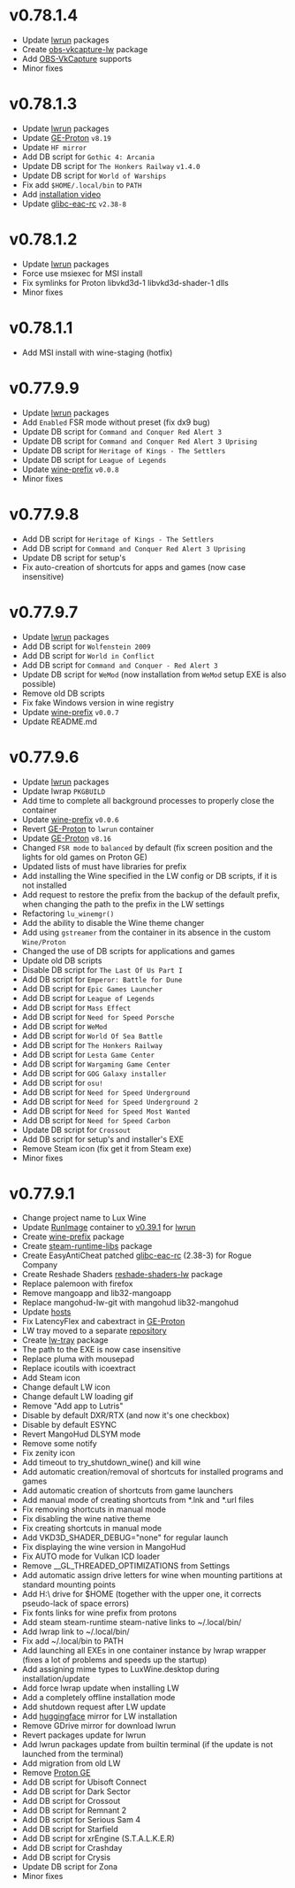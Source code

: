 # v0.78.1.4

* Update [lwrun](https://huggingface.co/lux-wine/lwrun/tree/main/releases/v0.39.1) packages
* Create [obs-vkcapture-lw](https://github.com/VHSgunzo/obs-vkcapture-lw) package
* Add [OBS-VkCapture](https://github.com/nowrep/obs-vkcapture) supports
* Minor fixes

# v0.78.1.3

* Update [lwrun](https://huggingface.co/lux-wine/lwrun/tree/main/releases/v0.39.1) packages
* Update [GE-Proton](https://github.com/VHSgunzo/ge-proton-lw/releases/tag/v8.19) `v8.19`
* Update `HF mirror`
* Add DB script for `Gothic 4: Arcania`
* Update DB script for `The Honkers Railway` `v1.4.0`
* Update DB script for `World of Warships`
* Fix add `$HOME/.local/bin` to `PATH`
* Add [installation video](https://www.youtube.com/watch?v=a0vrAgY2uZk)
* Update [glibc-eac-rc](https://github.com/VHSgunzo/glibc-eac-rc/releases/tag/v2.38-8) `v2.38-8`

# v0.78.1.2

* Update [lwrun](https://huggingface.co/lux-wine/lwrun/tree/main/releases/v0.39.1) packages
* Force use msiexec for MSI install
* Fix symlinks for Proton libvkd3d-1 libvkd3d-shader-1 dlls
* Minor fixes

# v0.78.1.1

* Add MSI install with wine-staging (hotfix)

# v0.77.9.9

* Update [lwrun](https://huggingface.co/lux-wine/lwrun/tree/main/releases/v0.39.1) packages
* Add `Enabled` FSR mode without preset (fix dx9 bug)
* Update DB script for `Command and Conquer Red Alert 3`
* Update DB script for `Command and Conquer Red Alert 3 Uprising`
* Update DB script for `Heritage of Kings - The Settlers`
* Update DB script for `League of Legends`
* Update [wine-prefix](https://github.com/VHSgunzo/wine-prefix/releases/tag/v0.0.8) `v0.0.8`
* Minor fixes

# v0.77.9.8

* Add DB script for `Heritage of Kings - The Settlers`
* Add DB script for `Command and Conquer Red Alert 3 Uprising`
* Update DB script for setup's
* Fix auto-creation of shortcuts for apps and games (now case insensitive)

# v0.77.9.7

* Update [lwrun](https://huggingface.co/lux-wine/lwrun/tree/main/releases/v0.39.1) packages
* Add DB script for `Wolfenstein 2009`
* Add DB script for `World in Conflict`
* Add DB script for `Command and Conquer - Red Alert 3`
* Update DB script for `WeMod` (now installation from `WeMod` setup EXE is also possible)
* Remove old DB scripts
* Fix fake Windows version in wine registry
* Update [wine-prefix](https://github.com/VHSgunzo/wine-prefix/releases/tag/v0.0.7) `v0.0.7`
* Update README.md

# v0.77.9.6

* Update [lwrun](https://github.com/VHSgunzo/lwrun) packages
* Update lwrap `PKGBUILD`
* Add time to complete all background processes to properly close the container
* Update [wine-prefix](https://github.com/VHSgunzo/wine-prefix/releases/tag/v0.0.6) `v0.0.6`
* Revert [GE-Proton](https://github.com/VHSgunzo/ge-proton-lw) to `lwrun` container
* Update [GE-Proton](https://github.com/VHSgunzo/ge-proton-lw/releases/tag/v8.16) `v8.16`
* Changed `FSR mode` to `balanced` by default (fix screen position and the lights for old games on Proton GE)
* Updated lists of must have libraries for prefix
* Add installing the Wine specified in the LW config or DB scripts, if it is not installed
* Add request to restore the prefix from the backup of the default prefix, when changing the path to the prefix in the LW settings
* Refactoring `lu_winemgr()`
* Add the ability to disable the Wine theme changer
* Add using `gstreamer` from the container in its absence in the custom `Wine/Proton`
* Changed the use of DB scripts for applications and games
* Update old DB scripts
* Disable DB script for `The Last Of Us Part I`
* Add DB script for `Emperor: Battle for Dune`
* Add DB script for `Epic Games Launcher`
* Add DB script for `League of Legends`
* Add DB script for `Mass Effect`
* Add DB script for `Need for Speed Porsche`
* Add DB script for `WeMod`
* Add DB script for `World Of Sea Battle`
* Add DB script for `The Honkers Railway`
* Add DB script for `Lesta Game Center`
* Add DB script for `Wargaming Game Center`
* Add DB script for `GOG Galaxy installer`
* Add DB script for `osu!`
* Add DB script for `Need for Speed Underground`
* Add DB script for `Need for Speed Underground 2`
* Add DB script for `Need for Speed Most Wanted`
* Add DB script for `Need for Speed Carbon`
* Update DB script for `Crossout`
* Add DB script for setup's and installer's EXE
* Remove Steam icon (fix get it from Steam exe)
* Minor fixes

# v0.77.9.1

* Change project name to Lux Wine
* Update [RunImage](https://github.com/VHSgunzo/runimage) container to [v0.39.1](https://github.com/VHSgunzo/runimage/releases/tag/v0.39.1) for [lwrun](https://github.com/VHSgunzo/lwrun)
* Create [wine-prefix](https://github.com/VHSgunzo/wine-prefix) package
* Create [steam-runtime-libs](https://github.com/VHSgunzo/steam-runtime-libs) package
* Create EasyAntiCheat patched [glibc-eac-rc](https://github.com/VHSgunzo/glibc-eac-rc) (2.38-3) for Rogue Company
* Create Reshade Shaders [reshade-shaders-lw](https://github.com/VHSgunzo/reshade-shaders-lw) package
* Replace palemoon with firefox
* Remove mangoapp and lib32-mangoapp
* Replace mangohud-lw-git with mangohud lib32-mangohud
* Update [hosts](https://github.com/StevenBlack/hosts)
* Fix LatencyFlex and cabextract in [GE-Proton](https://github.com/VHSgunzo/ge-proton-lw)
* LW tray moved to a separate [repository](https://github.com/VHSgunzo/lw-tray)
* Create [lw-tray](https://github.com/VHSgunzo/lw-tray) package
* The path to the EXE is now case insensitive
* Replace pluma with mousepad
* Replace icoutils with icoextract
* Add Steam icon
* Change default LW icon
* Change default LW loading gif
* Remove "Add app to Lutris"
* Disable by default DXR/RTX (and now it's one checkbox)
* Disable by default ESYNC
* Revert MangoHud DLSYM mode
* Remove some notify
* Fix zenity icon
* Add timeout to try_shutdown_wine() and kill wine
* Add automatic creation/removal of shortcuts for installed programs and games
* Add automatic creation of shortcuts from game launchers
* Add manual mode of creating shortcuts from *.lnk and *.url files
* Fix removing shortcuts in manual mode
* Fix disabling the wine native theme
* Fix creating shortcuts in manual mode
* Add VKD3D_SHADER_DEBUG="none" for regular launch
* Fix displaying the wine version in MangoHud
* Fix AUTO mode for Vulkan ICD loader
* Remove __GL_THREADED_OPTIMIZATIONS from Settings
* Add automatic assign drive letters for wine when mounting partitions at standard mounting points
* Add H:\ drive for $HOME (together with the upper one, it corrects pseudo-lack of space errors)
* Fix fonts links for wine prefix from protons
* Add steam steam-runtime steam-native links to ~/.local/bin/
* Add lwrap link to ~/.local/bin/
* Fix add ~/.local/bin to PATH
* Add launching all EXEs in one container instance by lwrap wrapper (fixes a lot of problems and speeds up the startup)
* Add assigning mime types to LuxWine.desktop during installation/update
* Add force lwrap update when installing LW
* Add a completely offline installation mode
* Add shutdown request after LW update
* Add [huggingface](https://huggingface.co/spaces/lux-wine) mirror for LW installation
* Remove GDrive mirror for download lwrun
* Revert packages update for lwrun
* Add lwrun packages update from builtin terminal (if the update is not launched from the terminal)
* Add migration from old LW
* Remove [Proton GE](https://github.com/GloriousEggroll/proton-ge-custom)
* Add DB script for Ubisoft Connect
* Add DB script for Dark Sector
* Add DB script for Crossout
* Add DB script for Remnant 2
* Add DB script for Serious Sam 4
* Add DB script for Starfield
* Add DB script for xrEngine (S.T.A.L.K.E.R)
* Add DB script for Crashday
* Add DB script for Crysis
* Update DB script for Zona
* Minor fixes
